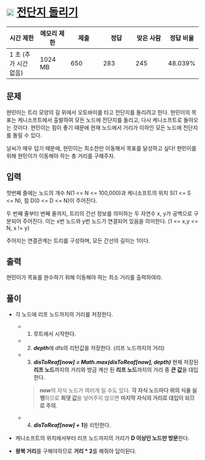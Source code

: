 # <img src="https://d2gd6pc034wcta.cloudfront.net/tier/12.svg" class="solvedac-tier" width=20> [전단지 돌리기](https://www.acmicpc.net/problem/19542)

<div class="table-responsive">
				<table class="table" id="problem-info">
				<thead>
				<tr>
									<th style="width:16%;">시간 제한</th>
					<th style="width:16%;">메모리 제한</th>
					<th style="width:17%;">제출</th>
					<th style="width:17%;">정답</th>
					<th style="width:17%;">맞은 사람</th>
					<th style="width:17%;">정답 비율</th>
								</tr>
				</thead>
				<tbody>
				<tr>
				<td>1 초 (추가 시간 없음) </td>
				<td>1024 MB</td>
									<td>650</td>
					<td>283</td>
					<td>245</td>
					<td>48.039%</td>
								</tr>
				</tbody>
				</table>
</div>

## 문제
현민이는 트리 모양의 길 위에서 오토바이를 타고 전단지를 돌리려고 한다. 현민이의 목표는 케니소프트에서 출발하여 모든 노드에 전단지를 돌리고, 다시 케니소프트로 돌아오는 것이다. 현민이는 힘이 좋기 때문에 현재 노드에서 거리가  이하인 모든 노드에 전단지를 돌릴 수 있다.

날씨가 매우 덥기 때문에, 현민이는 최소한만 이동해서 목표를 달성하고 싶다! 현민이를 위해 현민이가 이동해야 하는 총 거리를 구해주자.

## 입력
첫번째 줄에는 노드의 개수 N(1 <= N <= 100,000)과 케니소프트의 위치 S(1 <= S <= N), 힘 D(0 <= D <= N)이 주어진다.

두 번째 줄부터 번째 줄까지, 트리의 간선 정보를 의미하는 두 자연수 x, y가 공백으로 구분되어 주어진다. 이는 x번 노드와 y번 노드가 연결되어 있음을 의미한다. (1 <= x,y <= N, x != y)

주어지는 연결관계는 트리를 구성하며, 모든 간선의 길이는 1이다.

## 출력
현민이가 목표를 완수하기 위해 이동해야 하는 최소 거리를 출력하여라.

## 풀이
 - 각 노드에 리프 노드까지의 거리를 저장한다.
   - 1. 루트에서 시작한다.
   - 2. ***depth***에 dfs의 리턴값을 저장한다. (리프 노드까지의 거리)
   - 3. ***disToReaf[now] = Math.max(disToReaf[now], depth)*** 현재 저장된 **리프 노드**까지의 거리와 방금 계산 된 **리프 노드**까지의 거리 중 **큰 값**을 대입한다.
     > ***now***의 자식 노드가 여러개 일 수도 있다. **각 자식 노드마다 위의 식을 실행**하므로 **최댓 값**을 넣어주지 않으면 **마지막 자식의 거리로 대입이 되므로 주의**.
   - 4. ***disToReaf[now] + 1***을 리턴한다.

 - 케니소프트의 위치에서부터 리프 노드까지의 거리가 **D 이상인 노드만 방문**한다.
 - **왕복 거리**를 구해야하므로 **거리 * 2**를 해줘야 답이된다.

